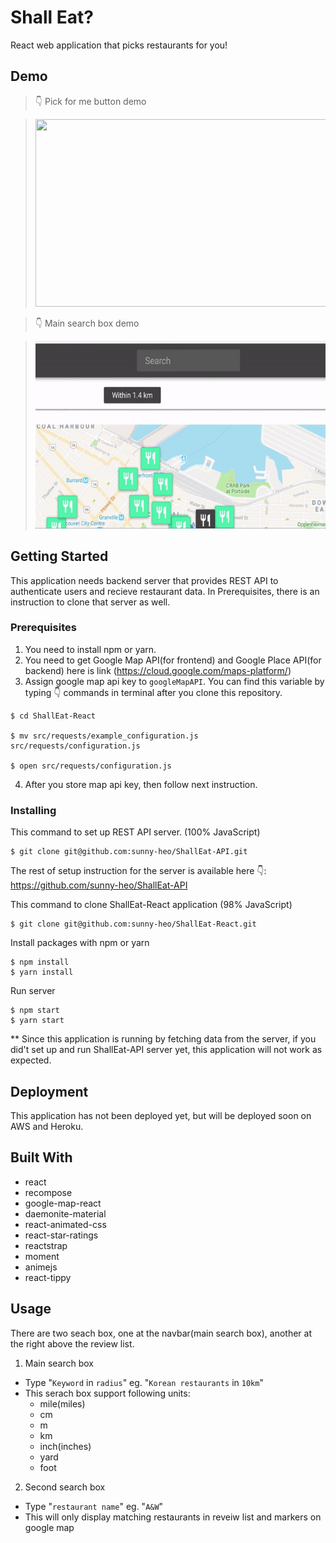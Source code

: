 # Shall Eat?

React web application that picks restaurants for you!

## Demo

> 👇 Pick for me button demo

> <img src="./gifs/pick_me_btn_demo.gif" width="500" height="300" />

> 👇 Main search box demo

> <img src="./gifs/main_search_box_demo.gif" width="500" height="300" />

## Getting Started

This application needs backend server that provides REST API to authenticate users and recieve restaurant data. In Prerequisites, there is an instruction to clone that server as well.

### Prerequisites

1.  You need to install npm or yarn.
2.  You need to get Google Map API(for frontend) and Google Place API(for backend) here is link (https://cloud.google.com/maps-platform/)
3.  Assign google map api key to `googleMapAPI`. You can find this variable by typing 👇 commands in terminal after you clone this repository.

```
$ cd ShallEat-React

$ mv src/requests/example_configuration.js src/requests/configuration.js

$ open src/requests/configuration.js
```

4.  After you store map api key, then follow next instruction.

### Installing

This command to set up REST API server. (100% JavaScript)

```
$ git clone git@github.com:sunny-heo/ShallEat-API.git
```

The rest of setup instruction for the server is available here 👇:  
 https://github.com/sunny-heo/ShallEat-API

This command to clone ShallEat-React application (98% JavaScript)

```
$ git clone git@github.com:sunny-heo/ShallEat-React.git
```

Install packages with npm or yarn

```
$ npm install
$ yarn install
```

Run server

```
$ npm start
$ yarn start
```

\*\* Since this application is running by fetching data from the server, if you did't set up and run ShallEat-API server yet, this application will not work as expected.

## Deployment

This application has not been deployed yet, but will be deployed soon on AWS and Heroku.

## Built With

- react
- recompose
- google-map-react
- daemonite-material
- react-animated-css
- react-star-ratings
- reactstrap
- moment
- animejs
- react-tippy

## Usage

There are two seach box, one at the navbar(main search box), another at the right above the review list.

1.  Main search box

- Type "`Keyword` in `radius`" eg. "`Korean restaurants` in `10km`"
- This serach box support following units:
  - mile(miles)
  - cm
  - m
  - km
  - inch(inches)
  - yard
  - foot

2.  Second search box

- Type "`restaurant name`" eg. "`A&W`"
- This will only display matching restaurants in reveiw list and markers on google map

